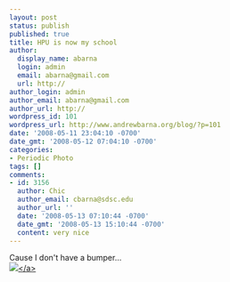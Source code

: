 ```yaml
---
layout: post
status: publish
published: true
title: HPU is now my school
author:
  display_name: abarna
  login: admin
  email: abarna@gmail.com
  url: http://
author_login: admin
author_email: abarna@gmail.com
author_url: http://
wordpress_id: 101
wordpress_url: http://www.andrewbarna.org/blog/?p=101
date: '2008-05-11 23:04:10 -0700'
date_gmt: '2008-05-12 07:04:10 -0700'
categories:
- Periodic Photo
tags: []
comments:
- id: 3156
  author: Chic
  author_email: cbarna@sdsc.edu
  author_url: ''
  date: '2008-05-13 07:10:44 -0700'
  date_gmt: '2008-05-13 15:10:44 -0700'
  content: very nice
---
```

<p>Cause I don't have a bumper...<br &#47;><a href="http:&#47;&#47;andrewbarna.org&#47;photos&#47;gallery&#47;main.php?g2_view=core.DownloadItem&g2_itemId=16249"><img src="http:&#47;&#47;andrewbarna.org&#47;photos&#47;gallery&#47;main.php?g2_view=core.DownloadItem&g2_itemId=16250&g2_serialNumber=1"><&#47;a></p>
